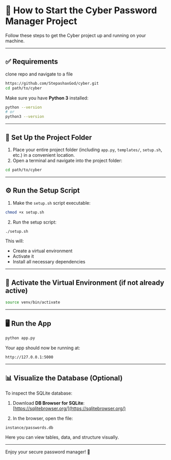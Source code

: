 
# 🚀 How to Start the Cyber Password Manager Project

Follow these steps to get the Cyber project up and running on your machine.

---

## ✅ Requirements

clone repo and navigate to a file

```bash
https://github.com/StepashaxGod/cyber.git
cd path/to/cyber
```

Make sure you have **Python 3** installed:

```bash
python --version
# or
python3 --version
```

---

## 📁 Set Up the Project Folder

1. Place your entire project folder (including `app.py`, `templates/`, `setup.sh`, etc.) in a convenient location.
2. Open a terminal and navigate into the project folder:

```bash
cd path/to/cyber
```

---

## ⚙️ Run the Setup Script

1. Make the `setup.sh` script executable:

```bash
chmod +x setup.sh
```

2. Run the setup script:

```bash
./setup.sh
```

This will:

- Create a virtual environment
- Activate it
- Install all necessary dependencies

---

## 🧠 Activate the Virtual Environment (if not already active)

```bash
source venv/bin/activate
```

---

## 🖥️ Run the App

```bash
python app.py
```

Your app should now be running at:

```
http://127.0.0.1:5000
```

---

## 📊 Visualize the Database (Optional)

To inspect the SQLite database:

1. Download **DB Browser for SQLite**:  
   [https://sqlitebrowser.org/](https://sqlitebrowser.org/)

2. In the browser, open the file:

```
instance/passwords.db
```

Here you can view tables, data, and structure visually.

---

Enjoy your secure password manager! 🔐

